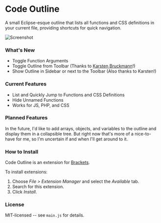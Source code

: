 Code Outline
==============
A small Eclipse-esque outline that lists all functions and CSS definitions in your current file, providing shortcuts for quick navigation.

![Screenshot](http://hannes-flor.de/uploads/media/outline.png)

### What's New
* Toggle Function Arguments
* Toggle Outline from Toolbar (Thanks to [Karsten Bruckmann](https://github.com/karsten-bruckmann)!)
* Show Outline in Sidebar or next to the Toolbar (Also thanks to Karsten!)

### Current Features
* List and Quickly Jump to Functions and CSS Definitions
* Hide Unnamed Functions
* Works for JS, PHP, and CSS

### Planned Features
In the future, I'd like to add arrays, objects, and variables to the outline and display them in a collapsible tree. But right now that's more of a nice-to-have for me, so I'm uncertain if and when I'll get around to it.

### How to Install
Code Outline is an extension for [Brackets](https://github.com/adobe/brackets/).

To install extensions:

1. Choose _File > Extension Manager_ and select the _Available_ tab.
2. Search for this extension.
3. Click _Install_.

### License
MIT-licensed -- see `main.js` for details.